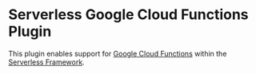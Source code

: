 # Serverless Google Cloud Functions Plugin

This plugin enables support for [Google Cloud Functions](https://cloud.google.com/functions/) within the [Serverless Framework](https://github.com/serverless/serverless).
